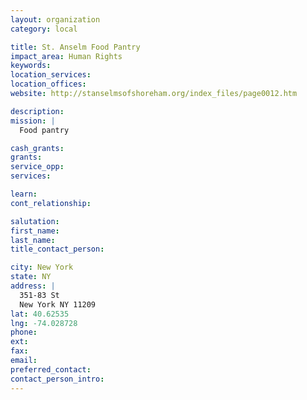 ```yaml
---
layout: organization
category: local

title: St. Anselm Food Pantry
impact_area: Human Rights
keywords: 
location_services: 
location_offices: 
website: http://stanselmsofshoreham.org/index_files/page0012.htm

description: 
mission: |
  Food pantry

cash_grants: 
grants: 
service_opp: 
services: 

learn: 
cont_relationship: 

salutation: 
first_name: 
last_name: 
title_contact_person: 

city: New York
state: NY
address: |
  351-83 St  
  New York NY 11209
lat: 40.62535
lng: -74.028728
phone: 
ext: 
fax: 
email: 
preferred_contact: 
contact_person_intro: 
---
```

